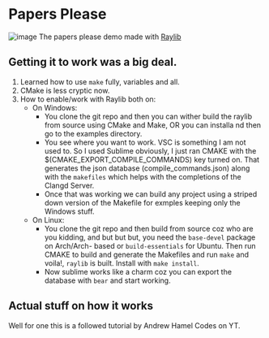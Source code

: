 # Papers Please
![image](https://github.com/Supragy352/papers_please/assets/55745696/aefcba62-5bbe-4e99-a870-271fb9ffb069)
The papers please demo made with [Raylib](https://github.com/raysan5/raylib/tree/master)

## Getting it to work was a big deal.

1. Learned how to use `make` fully, variables and all.
2. CMake is less cryptic now.
3. How to enable/work with Raylib both on:
    - On Windows:
        - You clone the git repo and then you can wither build the raylib from source using CMake and Make, OR you can installa nd then go to                      the examples directory.
        - You see where you want to work. VSC is something I am not used to. So I used Sublime obviously, I just ran CMAKE with the $(CMAKE_EXPORT_COMPILE_COMMANDS) key turned on. That generates the json database (compile_commands.json) along with the `makefiles` which helps with the completions of the Clangd Server.
        - Once that was working we can build any project using a striped down version of the Makefile for exmples keeping only the Windows stuff.
    - On Linux:
       -  You clone the git repo and then build from source coz who are you kidding, and but but but, you need the `base-devel` package on Arch/Arch-  based or `build-essentials` for Ubuntu. Then run CMAKE to build and generate the Makefiles and run `make` and voila!, `raylib` is built. Install with `make install`.
       -  Now sublime works like a charm coz you can export the database with `bear` and start working.

## Actual stuff on how it works

Well for one this is a followed tutorial by Andrew Hamel Codes on YT. 
